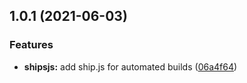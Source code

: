 ## 1.0.1 (2021-06-03)


### Features

* **shipsjs:** add ship.js for automated builds ([06a4f64](https://github.com/vinayakkulkarni/v-dock-menu/commit/06a4f6485d9b301a1e749fafd676197b13c4719c))



